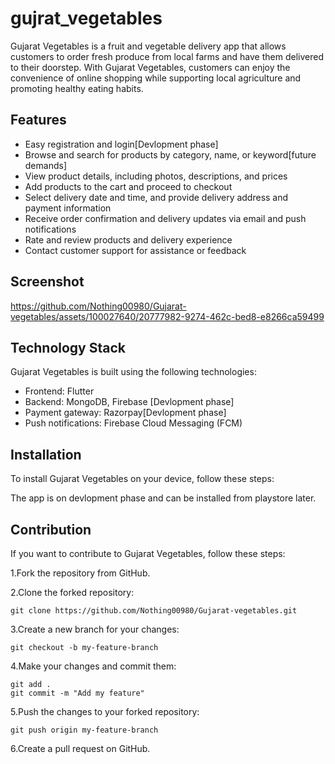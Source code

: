 # gujrat_vegetables

Gujarat Vegetables is a fruit and vegetable delivery app that allows customers to order fresh produce from local farms and have them delivered to their doorstep. With Gujarat Vegetables, customers can enjoy the convenience of online shopping while supporting local agriculture and promoting healthy eating habits.

## Features

* Easy registration and login[Devlopment phase]
* Browse and search for products by category, name, or keyword[future demands]
* View product details, including photos, descriptions, and prices
* Add products to the cart and proceed to checkout
* Select delivery date and time, and provide delivery address and payment information
* Receive order confirmation and delivery updates via email and push notifications
* Rate and review products and delivery experience
* Contact customer support for assistance or feedback

## Screenshot


https://github.com/Nothing00980/Gujarat-vegetables/assets/100027640/20777982-9274-462c-bed8-e8266ca59499



<!-- ![dem

Uploading untitled.mp4…

o screenshot](https://github.com/Nothing00980/Gujarat-vegetables/blob/master/untitled.mp4) -->


## Technology Stack
Gujarat Vegetables is built using the following technologies:

* Frontend: Flutter
* Backend:  MongoDB, Firebase [Devlopment phase]
* Payment gateway: Razorpay[Devlopment phase]
* Push notifications: Firebase Cloud Messaging (FCM)

## Installation
To install Gujarat Vegetables on your device, follow these steps:

The app is on devlopment phase and can be installed from playstore later.


## Contribution
If you want to contribute to Gujarat Vegetables, follow these steps:

1.Fork the repository from GitHub.

2.Clone the forked repository:

``` 
git clone https://github.com/Nothing00980/Gujarat-vegetables.git 
```

3.Create a new branch for your changes:

``` 
git checkout -b my-feature-branch 
```

4.Make your changes and commit them:

``` 
git add .
git commit -m "Add my feature" 
```

5.Push the changes to your forked repository:


```
git push origin my-feature-branch 
```


6.Create a pull request on GitHub.




